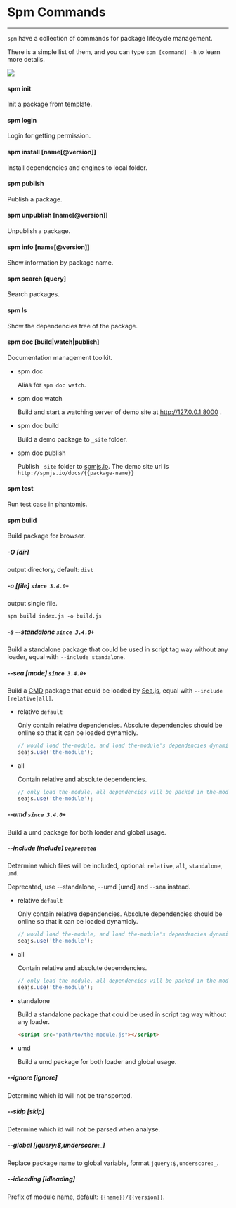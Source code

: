 # Spm Commands

---

`spm` have a collection of commands for package lifecycle management.

There is a simple list of them, and you can type `spm [command] -h` to learn more details.

![](https://t.alipayobjects.com/images/T1Rj8cXhl5XXXXXXXX.png)

#### spm init
Init a package from template.

#### spm login
Login for getting permission.

#### spm install [name[@version]]
Install dependencies and engines to local folder.

#### spm publish
Publish a package.

#### spm unpublish [name[@version]]
Unpublish a package.

#### spm info [name[@version]]
Show information by package name.

#### spm search [query]
Search packages.

#### spm ls
Show the dependencies tree of the package.

#### spm doc [build|watch|publish]
Documentation management toolkit.

* spm doc

  Alias for `spm doc watch`.

* spm doc watch

  Build and start a watching server of demo site at http://127.0.0.1:8000 .

* spm doc build

  Build a demo package to `_site` folder.

* spm doc publish

  Publish `_site` folder to [spmjs.io](http://spmjs.io/). The demo site url is `http://spmjs.io/docs/{{package-name}}`

#### spm test

Run test case in phantomjs.

#### spm build

Build package for browser.

##### -O [dir]

  output directory, default: `dist`

##### -o [file] `since 3.4.0+`

  output single file.

  ```
  spm build index.js -o build.js
  ```

##### -s --standalone `since 3.4.0+`

  Build a standalone package that could be used in script tag way without any loader,
  equal with `--include standalone`.

##### --sea [mode] `since 3.4.0+`

  Build a [CMD](https://github.com/cmdjs/specification/blob/master/draft/module.md) package that could be loaded by [Sea.js](https://github.com/seajs/seajs), equal with `--include [relative|all]`.

  - relative `default`

    Only contain relative dependencies. Absolute dependencies should be online so that it can be loaded dynamicly.
    ```js
    // would load the-module, and load the-module's dependencies dynamicly.
    seajs.use('the-module');
    ```

  - all

    Contain relative and absolute dependencies.
    ```js
    // only load the-module, all dependencies will be packed in the-module.js.
    seajs.use('the-module');

##### --umd `since 3.4.0+`

  Build a umd package for both loader and global usage.

##### --include [include] `Deprecated`

  Determine which files will be included, optional: `relative`, `all`, `standalone`, `umd`.

  Deprecated, use --standalone, --umd [umd] and --sea <sea> instead.

  - relative `default`

    Only contain relative dependencies. Absolute dependencies should be online so that it can be loaded dynamicly.
    ```js
    // would load the-module, and load the-module's dependencies dynamicly.
    seajs.use('the-module');
    ```

  - all

    Contain relative and absolute dependencies.
    ```js
    // only load the-module, all dependencies will be packed in the-module.js.
    seajs.use('the-module');

    ```

  - standalone

    Build a standalone package that could be used in script tag way without any loader.
    ```html
    <script src="path/to/the-module.js"></script>
    ```

  - umd

    Build a umd package for both loader and global usage.


##### --ignore [ignore]

  Determine which id will not be transported.

##### --skip [skip]

  Determine which id will not be parsed when analyse.

##### --global [jquery:$,underscore:\_]

  Replace package name to global variable, format `jquery:$,underscore:_`.

##### --idleading [idleading]

  Prefix of module name, default: `{{name}}/{{version}}`.
